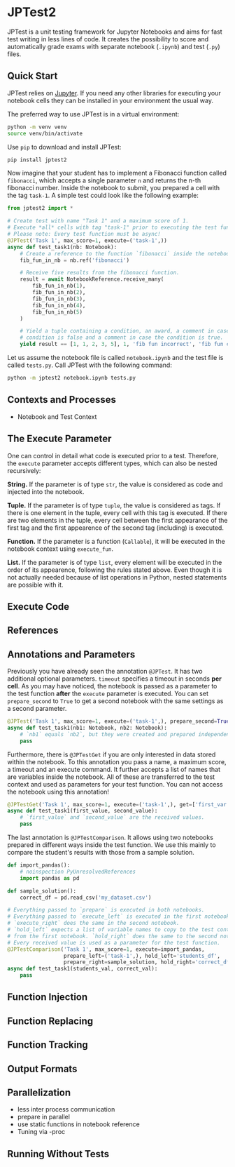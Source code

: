 # JPTest2

JPTest is a unit testing framework for Jupyter Notebooks and aims for fast test writing in less lines of code. It
creates the possibility to score and automatically grade exams with separate notebook (`.ipynb`) and test (`.py`) files.

## Quick Start

JPTest relies on [Jupyter](https://jupyter.org/). If you need any other libraries for executing your notebook cells they
can be installed in your environment the usual way.

The preferred way to use JPTest is in a virtual environment:

```bash
python -m venv venv
source venv/bin/activate
```

Use `pip` to download and install JPTest:

```bash
pip install jptest2
```

Now imagine that your student has to implement a Fibonacci function called `fibonacci`, which accepts a single parameter
`n` and returns the n-th fibonacci number. Inside the notebook to submit, you prepared a cell with the tag `task-1`. A
simple test could look like the following example:

```python
from jptest2 import *

# Create test with name "Task 1" and a maximum score of 1.
# Execute *all* cells with tag "task-1" prior to executing the test function.
# Please note: Every test function must be async!
@JPTest('Task 1', max_score=1, execute=('task-1',))
async def test_task1(nb: Notebook):
    # Create a reference to the function `fibonacci` inside the notebook.
    fib_fun_in_nb = nb.ref('fibonacci')

    # Receive five results from the fibonacci function.
    result = await NotebookReference.receive_many(
        fib_fun_in_nb(1),
        fib_fun_in_nb(2),
        fib_fun_in_nb(3),
        fib_fun_in_nb(4),
        fib_fun_in_nb(5)
    )

    # Yield a tuple containing a condition, an award, a comment in case the
    # condition is false and a comment in case the condition is true.
    yield result == [1, 1, 2, 3, 5], 1, 'fib fun incorrect', 'fib fun correct'
```

Let us assume the notebook file is called `notebook.ipynb` and the test file is called `tests.py`. Call JPTest with the
following command:

```bash
python -m jptest2 notebook.ipynb tests.py
```

## Contexts and Processes

- Notebook and Test Context

## The Execute Parameter

One can control in detail what code is executed prior to a test. Therefore, the `execute` parameter accepts different
types, which can also be nested recursively:

**String.**
If the parameter is of type `str`, the value is considered as code and injected into the notebook.

**Tuple.**
If the parameter is of type `tuple`, the value is considered as tags. If there is one element in the tuple, every cell
with this tag is executed. If there are two elements in the tuple, every cell between the first appearance of the first
tag and the first appearence of the second tag (including) is executed.

**Function.**
If the parameter is a function (`Callable`), it will be executed in the notebook context using `execute_fun`.

**List.**
If the parameter is of type `list`, every element will be executed in the order of its appearence, following the rules
stated above. Even though it is not actually needed because of list operations in Python, nested statements are possible
with it.

## Execute Code

## References

## Annotations and Parameters

Previously you have already seen the annotation `@JPTest`. It has two additional optional parameters. `timeout`
specifies a timeout in seconds **per cell**. As you may have noticed, the notebook is passed as a parameter to the test
function **after** the `execute` parameter is executed. You can set `prepare_second` to `True` to get a second notebook
with the same settings as a second parameter.

```python
@JPTest('Task 1', max_score=1, execute=('task-1',), prepare_second=True)
async def test_task1(nb1: Notebook, nb2: Notebook):
    # `nb1` equals `nb2`, but they were created and prepared independently!
    pass
```

Furthermore, there is `@JPTestGet` if you are only interested in data stored within the notebook. To this annotation
you pass a name, a maximum score, a timeout and an execute command. It further accepts a list of names that are
variables inside the notebook. All of these are transferred to the test context and used as parameters for your test
function. You can not access the notebook using this annotation!

```python
@JPTestGet('Task 1', max_score=1, execute=('task-1',), get=['first_var', 'second_var'])
async def test_task1(first_value, second_value):
    # `first_value` and `second_value` are the received values.
    pass
```

The last annotation is `@JPTestComparison`. It allows using two notebooks prepared in different ways inside the test
function. We use this mainly to compare the student's results with those from a sample solution.

```python
def import_pandas():
    # noinspection PyUnresolvedReferences
    import pandas as pd

def sample_solution():
    correct_df = pd.read_csv('my_dataset.csv')

# Everything passed to `prepare` is executed in both notebooks.
# Everything passed to `execute_left` is executed in the first notebook.
# `execute_right` does the same in the second notebook.
# `hold_left` expects a list of variable names to copy to the test context
# from the first notebook. `hold_right` does the same to the second notebook.
# Every received value is used as a parameter for the test function.
@JPTestComparison('Task 1', max_score=1, execute=import_pandas,
                  prepare_left=('task-1',), hold_left='students_df',
                  prepare_right=sample_solution, hold_right='correct_df')
async def test_task1(students_val, correct_val):
    pass
```

## Function Injection

## Function Replacing

## Function Tracking

## Output Formats

## Parallelization

- less inter process communication
- prepare in parallel
- use static functions in notebook reference
- Tuning via -proc

## Running Without Tests
